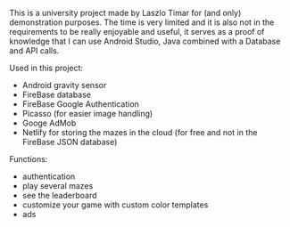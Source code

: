 This is a university project made by Laszlo Timar for (and only) demonstration purposes.
The time is very limited and it is also not in the requirements to be really enjoyable and useful, it serves as a proof of knowledge that I can use Android Studio, Java combined with a Database and API calls.

Used in this project:
- Android gravity sensor
- FireBase database
- FireBase Google Authentication
- Picasso (for easier image handling)
- Googe AdMob
- Netlify for storing the mazes in the cloud (for free and not in the FireBase JSON database)

Functions:
- authentication
- play several mazes
- see the leaderboard
- customize your game with custom color templates
- ads
